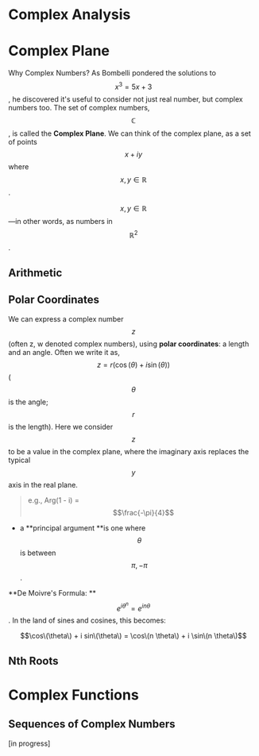 # Complex Analysis

# Complex Plane

Why Complex Numbers? As Bombelli pondered the solutions to $$x^3 = 5x + 3$$, he discovered it's useful to consider not just real number, but complex numbers too. The set of complex numbers, $$\mathbb{C}$$, is called the **Complex Plane**. We can think of the complex plane, as a set of points $$x + i y$$ where $$x, y \in \mathbb{R}$$. 

$$x, y \in \mathbb{R}$$—in other words, as numbers in $$\mathbb{R}^2$$.

## Arithmetic

## Polar Coordinates

We can express a complex number $$z$$ \(often z, w denoted complex numbers\), using **polar coordinates**: a length and an angle. Often we write it as, $$z = r(\cos(\theta) + i \sin(\theta))$$ \($$\theta $$ is the angle; $$r$$ is the length\). Here we consider $$z$$ to be a value in the complex plane, where the imaginary axis replaces the typical $$y$$ axis in the real plane.

> e.g., Arg\(1 - i\) = $$\frac{-\pi}{4}$$

* a **principal argument **is one where $$\theta$$ is between $$\pi, -\pi$$.

**De Moivre's Formula: **$$e^{i\theta}^n = e^{in\theta}$$. In the land of sines and cosines, this becomes:

$$\cos\(\theta\) + i sin\(\theta\) = \cos\(n \theta\) + i \sin\(n \theta\)$$

## Nth Roots

# Complex Functions

## Sequences of Complex Numbers

\[in progress\]

